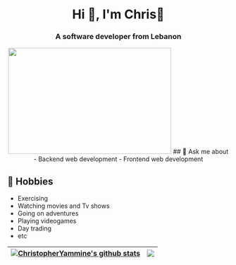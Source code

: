 <h1 align="center">Hi 👋, I'm Chris🦉</h1>
<h3 align="center">A software developer from Lebanon</h3>
<p align="center">
<img src="https://tenor.com/view/drake-hotline-bling-dance-dancing-gif-17654506" height="240" width="370">
## 💬 Ask me about
- Backend web development
- Frontend web development 


## 📅 Hobbies
- Exercising 
- Watching movies and Tv shows
- Going on adventures
- Playing videogames
- Day trading
- etc

| <a href="https://github.com/ChristopherYammine/github-readme-stats"><img align="center" src="https://github-readme-stats.vercel.app/api?username=ChristopherYammine&show_icons=true&include_all_commits=true&theme=buefy&hide_border=true" alt="ChristopherYammine's github stats" /></a> | <a href="https://github.com/ChristopherYammine/github-readme-stats"><img align="center" src="https://github-readme-stats.vercel.app/api/top-langs/?username=ChristopherYammine&layout=compact&theme=buefy&hide_border=true" /></a> |
| ------------- | ------------- |

